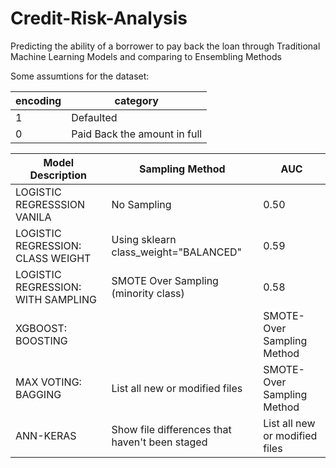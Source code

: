 # Credit-Risk-Analysis
Predicting the ability of a borrower to pay back the loan through Traditional Machine Learning Models and comparing to Ensembling Methods 

Some assumtions for the dataset:

| encoding | category |
| --- | --- |
|1| Defaulted |
|0| Paid Back the amount in full |


| Model Description | Sampling Method | AUC | 
| --- | --- | --- |
| LOGISTIC REGRESSSION VANILA | No Sampling | 0.50 |
| LOGISTIC REGRESSION: CLASS WEIGHT | Using sklearn class_weight="BALANCED" | 0.59 |
| LOGISTIC REGRESSION: WITH SAMPLING | SMOTE Over Sampling (minority class) | 0.58 |
| XGBOOST: BOOSTING |   | SMOTE-Over Sampling Method | .91 |
| MAX VOTING: BAGGING | List all new or modified files | SMOTE-Over Sampling Method | .80 |
| ANN-KERAS | Show file differences that haven't been staged | List all new or modified files |
